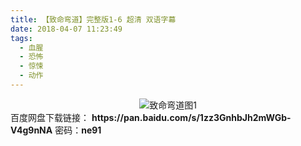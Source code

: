 ```yaml
---
title: 【致命弯道】完整版1-6 超清 双语字幕
date: 2018-04-07 11:23:49
tags:
  - 血腥
  - 恐怖
  - 惊悚
  - 动作
---
```

<div align=center>
    <img src="/assets/images/a/zmwd-all/1.jpg" alt="致命弯道图1">
</div>
<!-- more -->
百度网盘下载链接：
<b>https://pan.baidu.com/s/1zz3GnhbJh2mWGb-V4g9nNA</b>
密码：<b>ne91</b>
